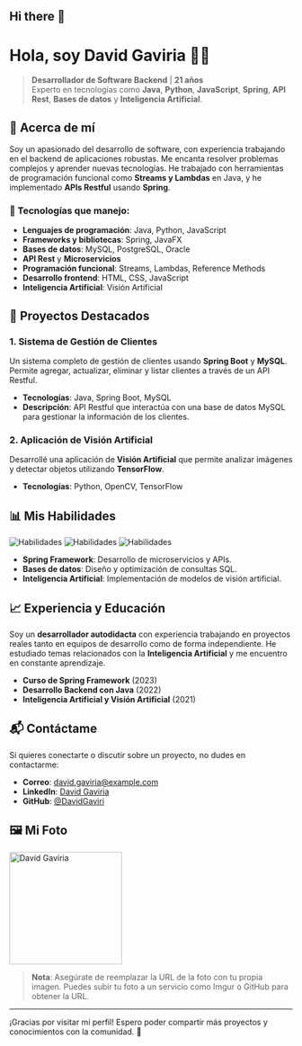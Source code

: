 ## Hi there 👋

<!--
**DavidGaviri/DavidGaviri** is a ✨ _special_ ✨ repository because its `README.md` (this file) appears on your GitHub profile.

Here are some ideas to get you started:

- 🔭 I’m currently working on ...
- 🌱 I’m currently learning ...
- 👯 I’m looking to collaborate on ...
- 🤔 I’m looking for help with ...
- 💬 Ask me about ...
- 📫 How to reach me: ...
- 😄 Pronouns: ...
- ⚡ Fun fact: ...
-->
# Hola, soy **David Gaviria** 👨‍💻

> **Desarrollador de Software Backend** | **21 años**  
> Experto en tecnologías como **Java**, **Python**, **JavaScript**, **Spring**, **API Rest**, **Bases de datos** y **Inteligencia Artificial**.

## 🚀 Acerca de mí
Soy un apasionado del desarrollo de software, con experiencia trabajando en el backend de aplicaciones robustas. Me encanta resolver problemas complejos y aprender nuevas tecnologías. He trabajado con herramientas de programación funcional como **Streams y Lambdas** en Java, y he implementado **APIs Restful** usando **Spring**.

### 🔧 Tecnologías que manejo:
- **Lenguajes de programación**: Java, Python, JavaScript
- **Frameworks y bibliotecas**: Spring, JavaFX
- **Bases de datos**: MySQL, PostgreSQL, Oracle
- **API Rest** y **Microservicios**
- **Programación funcional**: Streams, Lambdas, Reference Methods
- **Desarrollo frontend**: HTML, CSS, JavaScript
- **Inteligencia Artificial**: Visión Artificial

## 🌟 Proyectos Destacados

### 1. **Sistema de Gestión de Clientes**
   Un sistema completo de gestión de clientes usando **Spring Boot** y **MySQL**. Permite agregar, actualizar, eliminar y listar clientes a través de un API Restful.

   - **Tecnologías**: Java, Spring Boot, MySQL
   - **Descripción**: API Restful que interactúa con una base de datos MySQL para gestionar la información de los clientes.

### 2. **Aplicación de Visión Artificial**
   Desarrollé una aplicación de **Visión Artificial** que permite analizar imágenes y detectar objetos utilizando **TensorFlow**.

   - **Tecnologías**: Python, OpenCV, TensorFlow

## 📊 Mis Habilidades

![Habilidades](https://img.shields.io/badge/Java-Spring-green)
![Habilidades](https://img.shields.io/badge/Python-OpenCV-blue)
![Habilidades](https://img.shields.io/badge/JavaScript-React-yellow)

- **Spring Framework**: Desarrollo de microservicios y APIs.
- **Bases de datos**: Diseño y optimización de consultas SQL.
- **Inteligencia Artificial**: Implementación de modelos de visión artificial.

## 📈 Experiencia y Educación
Soy un **desarrollador autodidacta** con experiencia trabajando en proyectos reales tanto en equipos de desarrollo como de forma independiente. He estudiado temas relacionados con la **Inteligencia Artificial** y me encuentro en constante aprendizaje.

- **Curso de Spring Framework** (2023)
- **Desarrollo Backend con Java** (2022)
- **Inteligencia Artificial y Visión Artificial** (2021)

## 📬 Contáctame

Si quieres conectarte o discutir sobre un proyecto, no dudes en contactarme:

- **Correo**: david.gaviria@example.com
- **LinkedIn**: [David Gaviria](https://www.linkedin.com/in/david-gaviria/)
- **GitHub**: [@DavidGaviri](https://github.com/DavidGaviri)

## 🖼️ Mi Foto

<img src="https://i.imgur.com/xyz123.jpg" alt="David Gaviria" width="200"/>

> **Nota**: Asegúrate de reemplazar la URL de la foto con tu propia imagen. Puedes subir tu foto a un servicio como Imgur o GitHub para obtener la URL.

---

¡Gracias por visitar mi perfil! Espero poder compartir más proyectos y conocimientos con la comunidad. 🚀
